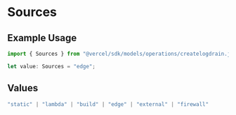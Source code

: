 # Sources

## Example Usage

```typescript
import { Sources } from "@vercel/sdk/models/operations/createlogdrain.js";

let value: Sources = "edge";
```

## Values

```typescript
"static" | "lambda" | "build" | "edge" | "external" | "firewall"
```